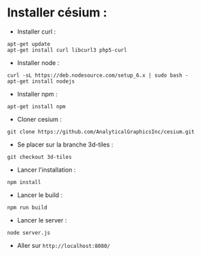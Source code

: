 # Installer césium :

* Installer curl :

```
apt-get update
apt-get install curl libcurl3 php5-curl
```

* Installer node :
```
curl -sL https://deb.nodesource.com/setup_6.x | sudo bash -
apt-get install nodejs

```

* Installer npm :
```
apt-get install npm

```

* Cloner cesium :
```
git clone https://github.com/AnalyticalGraphicsInc/cesium.git
```

* Se placer sur la branche 3d-tiles :
```
git checkout 3d-tiles
```

* Lancer l'installation :
```
npm install
```

* Lancer le build :
```
npm run build
```

* Lancer le server :
```
node server.js
```

* Aller sur ```http://localhost:8080/```